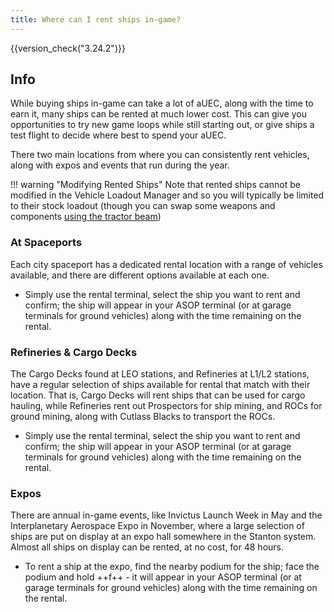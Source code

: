 ```yaml
---
title: Where can I rent ships in-game?
---
```


{{version_check("3.24.2")}}

## Info

While buying ships in-game can take a lot of aUEC, along with the time to earn
it, many ships can be rented at much lower cost. This can give you opportunities
to try new game loops while still starting out, or give ships a test flight to
decide where best to spend your aUEC.

There two main locations from where you can consistently rent vehicles, along
with expos and events that run during the year.

!!! warning "Modifying Rented Ships"
    Note that rented ships cannot be modified in the Vehicle Loadout Manager
    and so you will typically be limited to their stock loadout (though you
    can swap some weapons and components
    [using the tractor beam](./components/swap-components.md#using-a-tractor-beam))

### At Spaceports

Each city spaceport has a dedicated rental location with a range of vehicles
available, and there are different options available at each one.

- Simply use the rental terminal, select the ship you want to rent and confirm;
the ship will appear in your ASOP terminal (or at garage terminals for ground
vehicles) along with the time remaining on the rental.

### Refineries & Cargo Decks

The Cargo Decks found at LEO stations, and Refineries at L1/L2 stations, have
a regular selection of ships available for rental that match with their
location. That is, Cargo Decks will rent ships that can be used for cargo
hauling, while Refineries rent out Prospectors for ship mining, and ROCs for
ground mining, along with Cutlass Blacks to transport the ROCs.

- Simply use the rental terminal, select the ship you want to rent and confirm;
the ship will appear in your ASOP terminal (or at garage terminals for ground
vehicles) along with the time remaining on the rental.

### Expos

There are annual in-game events, like Invictus Launch Week in May and the
Interplanetary Aerospace Expo in November, where a large selection of ships are
put on display at an expo hall somewhere in the Stanton system. Almost all ships
on display can be rented, at no cost, for 48 hours.

- To rent a ship at the expo, find the nearby podium for the ship; face the
podium and hold ++f++ - it will appear in your ASOP terminal (or at garage
terminals for ground vehicles) along with the time remaining on the rental.

